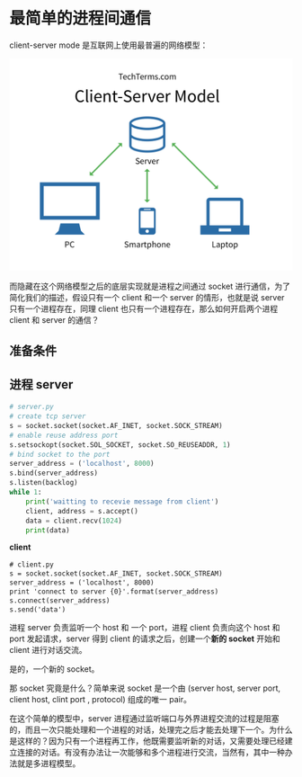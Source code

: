 # 最简单的进程间通信

client-server mode 是互联网上使用最普遍的网络模型：

![](imgs/client-server_model_1253.png)

而隐藏在这个网络模型之后的底层实现就是进程之间通过 socket 进行通信，为了简化我们的描述，假设只有一个 client 和一个 server 的情形，也就是说 server 只有一个进程存在，同理 client 也只有一个进程存在，那么如何开启两个进程 client 和 server 的通信？

## 准备条件



## 进程 server



```python
# server.py
# create tcp server
s = socket.socket(socket.AF_INET, socket.SOCK_STREAM)
# enable reuse address port
s.setsockopt(socket.SOL_SOCKET, socket.SO_REUSEADDR, 1)
# bind socket to the port
server_address = ('localhost', 8000)
s.bind(server_address)
s.listen(backlog)
while 1:
    print('waitting to recevie message from client')
    client, address = s.accept()
    data = client.recv(1024)
    print(data)
```

**client**

```
# client.py
s = socket.socket(socket.AF_INET, socket.SOCK_STREAM)
server_address = ('localhost', 8000)
print 'connect to server {0}'.format(server_address)
s.connect(server_address)
s.send('data')
```

进程 server 负责监听一个 host 和 一个 port，进程 client 负责向这个 host 和 port 发起请求，server 得到 client 的请求之后，创建一个**新的 socket** 开始和 client 进行对话交流。

是的，一个新的 socket。

那 socket 究竟是什么？简单来说 socket 是一个由 (server host, server port, client host, clint port , protocol) 组成的唯一 pair。

在这个简单的模型中，server 进程通过监听端口与外界进程交流的过程是阻塞的，而且一次只能处理和一个进程的对话，处理完之后才能去处理下一个。为什么是这样的？因为只有一个进程再工作，他既需要监听新的对话，又需要处理已经建立连接的对话。有没有办法让一次能够和多个进程进行交流，当然有，其中一种办法就是多进程模型。


